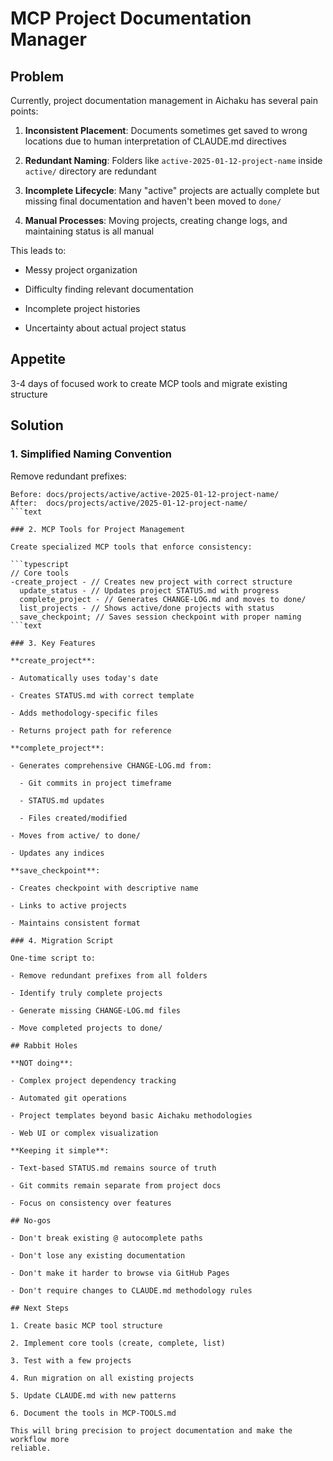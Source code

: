 # MCP Project Documentation Manager

## Problem

Currently, project documentation management in Aichaku has several pain points:

1. **Inconsistent Placement**: Documents sometimes get saved to wrong locations
   due to human interpretation of CLAUDE.md directives

2. **Redundant Naming**: Folders like `active-2025-01-12-project-name` inside
   `active/` directory are redundant

3. **Incomplete Lifecycle**: Many "active" projects are actually complete but
   missing final documentation and haven't been moved to `done/`

4. **Manual Processes**: Moving projects, creating change logs, and maintaining
   status is all manual

This leads to:

- Messy project organization

- Difficulty finding relevant documentation

- Incomplete project histories

- Uncertainty about actual project status

## Appetite

3-4 days of focused work to create MCP tools and migrate existing structure

## Solution

### 1. Simplified Naming Convention

Remove redundant prefixes:

````text
Before: docs/projects/active/active-2025-01-12-project-name/
After:  docs/projects/active/2025-01-12-project-name/
```text

### 2. MCP Tools for Project Management

Create specialized MCP tools that enforce consistency:

```typescript
// Core tools
-create_project - // Creates new project with correct structure
  update_status - // Updates project STATUS.md with progress
  complete_project - // Generates CHANGE-LOG.md and moves to done/
  list_projects - // Shows active/done projects with status
  save_checkpoint; // Saves session checkpoint with proper naming
```text

### 3. Key Features

**create_project**:

- Automatically uses today's date

- Creates STATUS.md with correct template

- Adds methodology-specific files

- Returns project path for reference

**complete_project**:

- Generates comprehensive CHANGE-LOG.md from:

  - Git commits in project timeframe

  - STATUS.md updates

  - Files created/modified

- Moves from active/ to done/

- Updates any indices

**save_checkpoint**:

- Creates checkpoint with descriptive name

- Links to active projects

- Maintains consistent format

### 4. Migration Script

One-time script to:

- Remove redundant prefixes from all folders

- Identify truly complete projects

- Generate missing CHANGE-LOG.md files

- Move completed projects to done/

## Rabbit Holes

**NOT doing**:

- Complex project dependency tracking

- Automated git operations

- Project templates beyond basic Aichaku methodologies

- Web UI or complex visualization

**Keeping it simple**:

- Text-based STATUS.md remains source of truth

- Git commits remain separate from project docs

- Focus on consistency over features

## No-gos

- Don't break existing @ autocomplete paths

- Don't lose any existing documentation

- Don't make it harder to browse via GitHub Pages

- Don't require changes to CLAUDE.md methodology rules

## Next Steps

1. Create basic MCP tool structure

2. Implement core tools (create, complete, list)

3. Test with a few projects

4. Run migration on all existing projects

5. Update CLAUDE.md with new patterns

6. Document the tools in MCP-TOOLS.md

This will bring precision to project documentation and make the workflow more
reliable.
````
